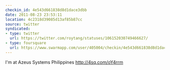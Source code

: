 ```yaml
---
checkin_id: 4e543d661838d8d1dace3dbb
date: 2011-08-23 23:53:11
location: 4c2318d39085d13af85b87cc
source: twitter
syndicated:
- type: twitter
  url: https://twitter.com/roytang/statuses/106152030749466627/
- type: foursquare
  url: https://www.swarmapp.com/user/405004/checkin/4e543d661838d8d1dace3dbb?s=mwx7BxufiVefrcOe_cN39RqaB1w&ref=tw
---
```


I'm at Azeus Systems Philippines http://4sq.com/oY4rrm
